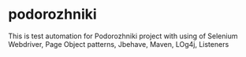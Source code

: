 podorozhniki
============

This is test automation for Podorozhniki project with using of Selenium Webdriver, Page Object patterns, Jbehave, Maven, LOg4j, Listeners 
